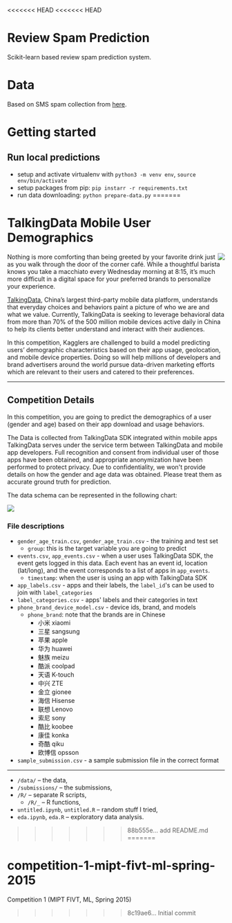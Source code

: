 <<<<<<< HEAD
<<<<<<< HEAD
# Review Spam Prediction

Scikit-learn based review spam prediction system.

# Data

Based on SMS spam collection from [here](https://archive.ics.uci.edu/ml/datasets/SMS+Spam+Collection#).

# Getting started

## Run local predictions

* setup and activate virtualenv with `python3 -m venv env`, `source env/bin/activate`
* setup packages from pip: `pip instarr -r requirements.txt`
* run data downloading: `python prepare-data.py`
=======
# TalkingData Mobile User Demographics

<img src="https://kaggle2.blob.core.windows.net/competitions/kaggle/5340/media/TalkingData_banner-265x200.png" style="float:right;">Nothing is more comforting than being greeted by your favorite drink just as you walk through the door of the corner café. While a thoughtful barista knows you take a macchiato every Wednesday morning at 8:15, it’s much more difficult in a digital space for your preferred brands to personalize your experience.

[TalkingData](https://www.talkingdata.com/), China’s largest third-party mobile data platform, understands that everyday choices and behaviors paint a picture of who we are and what we value. Currently, TalkingData is seeking to leverage behavioral data from more than 70% of the 500 million mobile devices active daily in China to help its clients better understand and interact with their audiences.

In this competition, Kagglers are challenged to build a model predicting users’ demographic characteristics based on their app usage, geolocation, and mobile device properties. Doing so will help millions of developers and brand advertisers around the world pursue data-driven marketing efforts which are relevant to their users and catered to their preferences.

-----------

## Competition Details

In this competition, you are going to predict the demographics of a user (gender and age) based on their app download and usage behaviors. 

The Data is collected from TalkingData SDK integrated within mobile apps TalkingData serves under the service term between TalkingData and mobile app developers. Full recognition and consent from individual user of those apps have been obtained, and appropriate anonymization have been performed to protect privacy. Due to confidentiality, we won't provide details on how the gender and age data was obtained. Please treat them as accurate ground truth for prediction. 

The data schema can be represented in the following chart:

![](http://i.imgur.com/HRnVzi6.png)

### File descriptions

* `gender_age_train.csv`, `gender_age_train.csv` - the training and test set
    * `group`: this is the target variable you are going to predict
* `events.csv`, `app_events.csv` - when a user uses TalkingData SDK, the event gets logged in this data. Each event has an event id, location (lat/long), and the event corresponds to a list of apps in `app_events`.
    * `timestamp`: when the user is using an app with TalkingData SDK
* `app_labels.csv` - apps and their labels, the `label_id`'s can be used to join with `label_categories`
* `label_categories.csv` - apps' labels and their categories in text
* `phone_brand_device_model.csv` - device ids, brand, and models
    * `phone_brand`: note that the brands are in Chinese
        * 小米 xiaomi
        * 三星 sangsung
        * 苹果 apple
        * 华为 huawei
        * 魅族 meizu
        * 酷派 coolpad
        * 天语 K-touch
        * 中兴 ZTE
        * 金立 gionee
        * 海信 Hisense
        * 联想 Lenovo
        * 索尼 sony
        * 酷比 koobee
        * 康佳 konka
        * 奇酷 qiku
        * 欧博信 opsson
* `sample_submission.csv` - a sample submission file in the correct format

-----------

* `/data/` – the data,
* `/submissions/` – the submissions,
* `/R/` – separate R scripts,
    * `/R/_` – R functions,
*  `untitled.ipynb`, `untitled.R` – random stuff I tried,
*  `eda.ipynb`, `eda.R` – exploratory data analysis.
>>>>>>> 88b555e... add README.md
=======
# competition-1-mipt-fivt-ml-spring-2015
Competition 1 (MIPT FIVT, ML, Spring 2015)
>>>>>>> 8c19ae6... Initial commit
